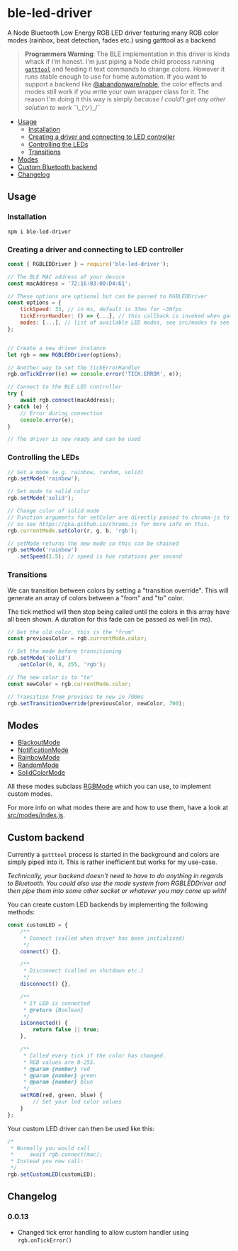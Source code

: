 # ble-led-driver
A Node Bluetooth Low Energy RGB LED driver featuring many RGB color modes (rainbox, beat detection, fades etc.) using gatttool as a backend

> **Programmers Warning**: The BLE implementation in this driver is kinda whack if I'm honest. 
> I'm just piping a Node child process running [`gatttool`](https://elinux.org/RPi_Bluetooth_LE) and feeding it text commands to change colors.
> However it runs stable enough to use for home automation. 
> If you want to support a backend like [@abandonware/noble](https://github.com/abandonware/noble#readme), 
> the color effects and modes still work if you write your own wrapper class for it.
> The reason I'm doing it this way is simply _because I could't get any other solution to work_ ¯\\\_(ツ)\_/¯

- [Usage](#usage)
    - [Installation](#installation)
    - [Creating a driver and connecting to LED controller](#creating-a-driver-and-connecting-to-led-controller)
    - [Controlling the LEDs](#controlling-the-leds)
    - [Transitions](#transitions)
- [Modes](#modes)
- [Custom Bluetooth backend](#custom-bluetooth-backend)
- [Changelog](#changelog)

## Usage
### Installation
```shell
npm i ble-led-driver
```

### Creating a driver and connecting to LED controller
```js
const { RGBLEDDriver } = require('ble-led-driver');

// The BLE MAC address of your device
const macAddress = '72:16:03:00:D4:61';

// These options are optional but can be passed to RGBLEDDriver
const options = {
    tickSpeed: 33, // in ms, default is 33ms for ~30fps
    tickErrorHandler: () => {...}, // this callback is invoked when gatttool is returning errors
    modes: [...], // list of available LED modes, see src/modes to see how they work
};


// Create a new driver instance
let rgb = new RGBLEDDriver(options);

// Another way to set the tickErrorHandler
rgb.onTickError((e) => console.error('TICK:ERROR', e));

// Connect to the BLE LED controller
try {
    await rgb.connect(macAddress);
} catch (e) {
    // Error during connection
    console.error(e);
}

// The driver is now ready and can be used
```

### Controlling the LEDs
```js
// Set a mode (e.g. rainbow, random, solid)
rgb.setMode('rainbow');

// Set mode to solid color
rgb.setMode('solid');

// Change color of solid mode
// Function arguments for setColor are directly passed to chroma-js to create a color,
// so see https://gka.github.io/chroma.js for more info on this.
rgb.currentMode.setColor(r, g, b, 'rgb');

// setMode returns the new mode so this can be chained
rgb.setMode('rainbow')
   .setSpeed(1.5); // speed is hue rotations per second
````

### Transitions
We can transition between colors by setting a "transition override". This will generate an array of colors between a "from" and "to" color.

The tick method will then stop being called until the colors in this array have all been shown. A duration for this fade can be passed as well (in ms).

```js
// Get the old color, this is the "from"
const previousColor = rgb.currentMode.color;

// Set the mode before transitioning
rgb.setMode('solid')
   .setColor(0, 0, 255, 'rgb');

// The new color is to "to"
const newColor = rgb.currentMode.color;

// Transition from previous to new in 700ms
rgb.setTransitionOverride(previousColor, newColor, 700);
```

## Modes
- [BlackoutMode](src/modes/BlackoutMode.js)
- [NotificationMode](src/modes/NotificationMode.js)
- [RainbowMode](src/modes/RainbowMode.js)
- [RandomMode](src/modes/RandomMode.js)
- [SolidColorMode](src/modes/SolidColorMode.js)

All these modes subclass [RGBMode](src/modes/RGBMode.js) which you can use, to implement custom modes.

For more info on what modes there are and how to use them, have a look at [src/modes/index.js](src/modes/index.js).

## Custom backend
Currently a `gatttool` process is started in the background and colors are simply piped into it.
This is rather inefficient but works for my use-case.

_Technically, your backend doesn't need to have to do anything in regards to Bluetooth. 
You could also use the mode system from RGBLEDDriver and then pipe them into some other socket or whatever you may come up with!_

You can create custom LED backends by implementing the following methods:
```js
const customLED = {
    /**
     * Connect (called when driver has been initialized)
     */
    connect() {},

    /**
     * Disconnect (called on shutdown etc.)
     */
    disconnect() {},

    /**
     * If LED is connected
     * @return {Boolean}
     */
    isConnected() {
        return false || true;
    },

    /**
     * Called every tick if the color has changed.
     * RGB values are 0-255.
     * @param {number} red   
     * @param {number} green 
     * @param {number} blue  
     */
    setRGB(red, green, blue) {
        // Set your led color values
    }
};
```

Your custom LED driver can then be used like this:
```js
/*
 * Normally you would call 
 *     await rgb.connect(mac);
 * Instead you now call:
 */
rgb.setCustomLED(customLED);
```

## Changelog
### 0.0.13
- Changed tick error handling to allow custom handler using `rgb.onTickError()`